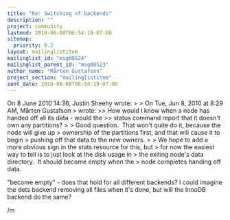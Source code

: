 ```yaml
---
title: "Re: Switching of backends"
description: ""
project: community
lastmod: 2010-06-08T06:54:19-07:00
sitemap:
  priority: 0.2
layout: mailinglistitem
mailinglist_id: "msg00524"
mailinglist_parent_id: "msg00523"
author_name: "Mårten Gustafson"
project_section: "mailinglistitem"
sent_date: 2010-06-08T06:54:19-07:00
---
```



On 8 June 2010 14:36, Justin Sheehy  wrote:
&gt;
&gt; On Tue, Jun 8, 2010 at 8:29 AM, Mårten Gustafson
&gt;  wrote:
&gt;&gt; How would I know when a node has handed off all its data - would the
&gt;&gt; status command report that it doesn't own any partitions?
&gt;
&gt; Good question.  That won't quite do it, because the node will give up
&gt; ownership of the partitions first, and that will cause it to begin
&gt; pushing off that data to the new owners.
&gt;
&gt; We hope to add a more obvious sign in the stats resource for this, but
&gt; for now the easiest way to tell is to just look at the disk usage in
&gt; the exiting node's data directory.  It should become empty when the
&gt; node completes handing off data.

"become empty" - does that hold for all different backends? I could
imagine the dets backend removing all files when it's done, but will
the InnoDB backend do the same?

/m

